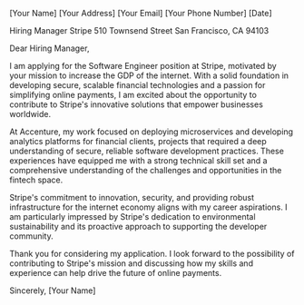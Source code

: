 [Your Name]
[Your Address]
[Your Email]
[Your Phone Number]
[Date]

Hiring Manager
Stripe
510 Townsend Street
San Francisco, CA 94103

Dear Hiring Manager,

I am applying for the Software Engineer position at Stripe, motivated by your mission to increase the GDP of the internet. With a solid foundation in developing secure, scalable financial technologies and a passion for simplifying online payments, I am excited about the opportunity to contribute to Stripe's innovative solutions that empower businesses worldwide.

At Accenture, my work focused on deploying microservices and developing analytics platforms for financial clients, projects that required a deep understanding of secure, reliable software development practices. These experiences have equipped me with a strong technical skill set and a comprehensive understanding of the challenges and opportunities in the fintech space.

Stripe's commitment to innovation, security, and providing robust infrastructure for the internet economy aligns with my career aspirations. I am particularly impressed by Stripe's dedication to environmental sustainability and its proactive approach to supporting the developer community.

Thank you for considering my application. I look forward to the possibility of contributing to Stripe's mission and discussing how my skills and experience can help drive the future of online payments.

Sincerely,
[Your Name]
